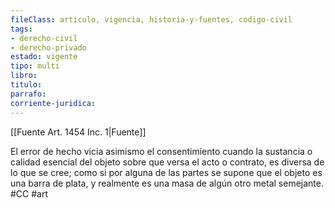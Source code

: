 ```yaml
---
fileClass: articulo, vigencia, historia-y-fuentes, codigo-civil
tags:
- derecho-civil
- derecho-privado
estado: vigente
tipo: multi
libro:
titulo:
parrafo:
corriente-juridica:
---
```

[[Fuente Art. 1454 Inc. 1|Fuente]]

El error de hecho vicia asimismo el consentimiento cuando la sustancia o calidad esencial del objeto sobre que versa el acto o contrato, es diversa de lo que se cree; como si por alguna de las partes se supone que el objeto es una barra de plata, y realmente es una masa de algún otro metal semejante.  
#CC
#art